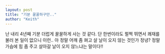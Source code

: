 ```yaml
---
layout: post
title: "기분 꿀꿀하구만.."
author: "Keith"
---
```


난 내리 4년째 기분 더럽게 꿀꿀하게 사는 것 같다. 단 한번이라도 펄쩍 뛰면서 쾌재를 불러 본 일이 없으니 이런..
아 정말 어깨 좀 펴고 살 날이 오지 않는 것인가 정녕?
정말 가슴에 힘 좀 주고 살아갈 날이 오지 않느냐는 말이다!!


